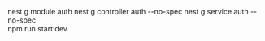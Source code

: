 nest g module auth 
nest g controller  auth --no-spec 
nest g service  auth --no-spec   
npm run start:dev
